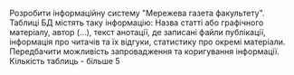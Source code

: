Розробити інформаційну систему "Мережева газета факультету". Таблиці БД містять таку інформацію: Назва статті або графічного матеріалу, автор (...), текст анотації, де записані файли публікації, інформація про читачів та їх відгуки, статистику про окремі матеріали. Передбачити можливість запровадження та коригування інформації. Кількість таблиць - більше 5